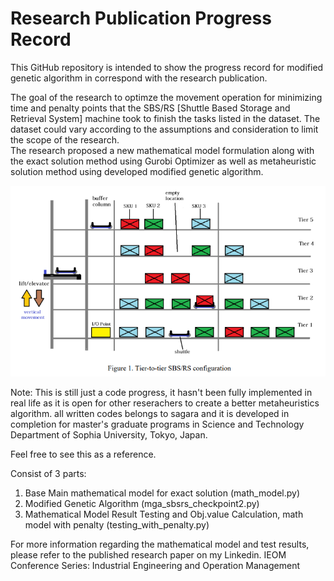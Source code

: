 # Research Publication Progress Record

This GitHub repository is intended to show the progress record for modified genetic algorithm in correspond with the research publication.  

The goal of the research to optimze the movement operation for minimizing time and penalty points that the SBS/RS [Shuttle Based Storage and Retrieval System] machine took to finish the tasks listed in the dataset.
The dataset could vary according to the assumptions and consideration to limit the scope of the research.  
The research proposed a new mathematical model formulation along with the exact solution method using Gurobi Optimizer as well as metaheuristic solution method using developed modified genetic algorithm.  

![alt text](sbsrs_mechanism.png)

Note: This is still just a code progress, it hasn't been fully implemented in real life as it is open for other reserachers to create a better metaheuristics algorithm.
all written codes belongs to sagara and it is developed in completion for master's graduate programs in Science and Technology Department of Sophia University, Tokyo, Japan.

Feel free to see this as a reference. 

Consist of 3 parts:
1. Base Main mathematical model for exact solution (math_model.py)
2. Modified Genetic Algorithm (mga_sbsrs_checkpoint2.py)
3. Mathematical Model Result Testing and Obj.value Calculation, math model with penalty (testing_with_penalty.py)

For more information regarding the mathematical model and test results, please refer to the published research paper on my Linkedin. IEOM Conference Series: Industrial Engineering and Operation Management
